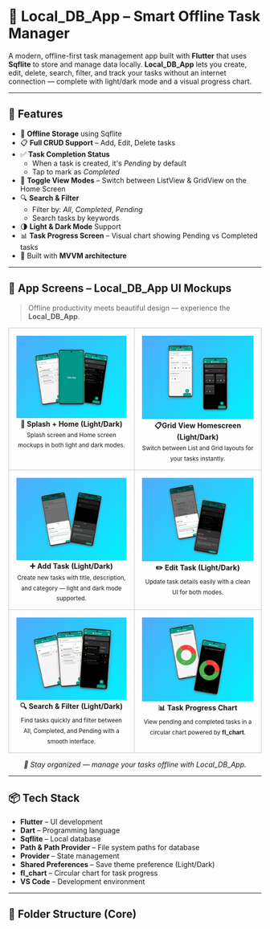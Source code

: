 <h1>📝 Local_DB_App – Smart Offline Task Manager</h1>

<p>
A modern, offline-first task management app built with <strong>Flutter</strong> that uses <strong>Sqflite</strong> to store and manage data locally.  
<strong>Local_DB_App</strong> lets you create, edit, delete, search, filter, and track your tasks without an internet connection — complete with light/dark mode and a visual progress chart.
</p>

<hr/>

<h2>🚀 Features</h2>
<ul>
  <li>💾 <strong>Offline Storage</strong> using Sqflite</li>
  <li>📋 <strong>Full CRUD Support</strong> – Add, Edit, Delete tasks</li>
  <li>✅ <strong>Task Completion Status</strong>
    <ul>
      <li>When a task is created, it's <em>Pending</em> by default</li>
      <li>Tap to mark as <em>Completed</em></li>
    </ul>
  </li>
  <li>🔄 <strong>Toggle View Modes</strong> – Switch between ListView & GridView on the Home Screen</li>
  <li>🔍 <strong>Search & Filter</strong>
    <ul>
      <li>Filter by: <em>All</em>, <em>Completed</em>, <em>Pending</em></li>
      <li>Search tasks by keywords</li>
    </ul>
  </li>
  <li>🌗 <strong>Light & Dark Mode</strong> Support</li>
  <li>📊 <strong>Task Progress Screen</strong> – Visual chart showing Pending vs Completed tasks</li>
  <li>🎯 Built with <strong>MVVM architecture</strong></li>
</ul>

<hr/>

<h2>📱 App Screens – Local_DB_App UI Mockups</h2>

<blockquote>
 Offline productivity meets beautiful design — experience the <strong>Local_DB_App</strong>.
</blockquote>

<table width="100%" align="center" cellspacing="10">
  <tr>
    <td align="center" valign="top" style="border: 1px solid #ccc; padding: 15px;">
      <img src="assets/screenshots/mockup1.png" width="100%" alt="Splash & Home Screens Light/Dark" /><br/>
      <strong>🚀 Splash + Home (Light/Dark)</strong><br/>
      <sub>Splash screen and Home screen mockups in both light and dark modes.</sub>
    </td>
    <td align="center" valign="top" style="border: 1px solid #ccc; padding: 15px;">
      <img src="assets/screenshots/mockup2.png" width="100%" alt="Grid and List View" /><br/>
      <strong>📋Grid View Homescreen (Light/Dark)</strong><br/>
      <sub>Switch between List and Grid layouts for your tasks instantly.</sub>
    </td>
  </tr>
  <tr>
    <td align="center" valign="top" style="border: 1px solid #ccc; padding: 15px;">
      <img src="assets/screenshots/mockup3.png" width="100%" alt="Add Task" /><br/>
      <strong>➕ Add Task (Light/Dark)</strong><br/>
      <sub>Create new tasks with title, description, and category — light and dark mode supported.</sub>
    </td>
    <td align="center" valign="top" style="border: 1px solid #ccc; padding: 15px;">
      <img src="assets/screenshots/mockup4.png" width="100%" alt="Edit Task" /><br/>
      <strong>✏️ Edit Task (Light/Dark)</strong><br/>
      <sub>Update task details easily with a clean UI for both modes.</sub>
    </td>
  </tr>
  <tr>
    <td align="center" valign="top" style="border: 1px solid #ccc; padding: 15px;">
      <img src="assets/screenshots/mockup5.png" width="100%" alt="Search & Filter" /><br/>
      <strong>🔍 Search & Filter (Light/Dark)</strong><br/>
      <sub>Find tasks quickly and filter between All, Completed, and Pending with a smooth interface.</sub>
    </td>
    <td align="center" valign="top" style="border: 1px solid #ccc; padding: 15px;">
      <img src="assets/screenshots/mockup6.png" width="100%" alt="Task Chart" /><br/>
      <strong>📊 Task Progress Chart</strong><br/>
      <sub>View pending and completed tasks in a circular chart powered by <strong>fl_chart</strong>.</sub>
    </td>
  </tr>
</table>

<p align="center">
  <i>🌟 Stay organized — manage your tasks offline with Local_DB_App.</i>
</p>

<hr/>

<h2>📦 Tech Stack</h2>

<ul>
  <li><strong>Flutter</strong> – UI development</li>
  <li><strong>Dart</strong> – Programming language</li>
  <li><strong>Sqflite</strong> – Local database</li>
  <li><strong>Path & Path Provider</strong> – File system paths for database</li>
  <li><strong>Provider</strong> – State management</li>
  <li><strong>Shared Preferences</strong> – Save theme preference (Light/Dark)</li>
  <li><strong>fl_chart</strong> – Circular chart for task progress</li>
  <li><strong>VS Code</strong> – Development environment</li>
</ul>

<hr/>

<h2>📂 Folder Structure (Core)</h2>


<!-- # local_db_app

A new Flutter project.

## Getting Started

This project is a starting point for a Flutter application.

A few resources to get you started if this is your first Flutter project:

- [Lab: Write your first Flutter app](https://docs.flutter.dev/get-started/codelab)
- [Cookbook: Useful Flutter samples](https://docs.flutter.dev/cookbook)

For help getting started with Flutter development, view the
[online documentation](https://docs.flutter.dev/), which offers tutorials,
samples, guidance on mobile development, and a full API reference. -->

